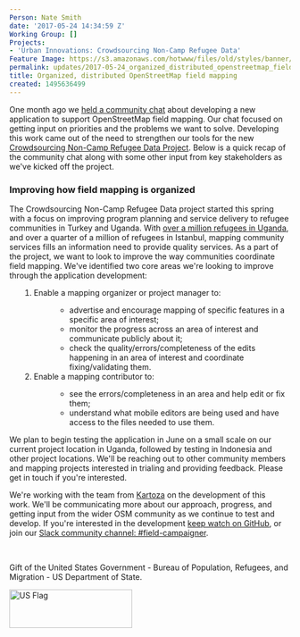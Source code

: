 ```yaml
---
Person: Nate Smith
date: '2017-05-24 14:34:59 Z'
Working Group: []
Projects:
- 'Urban Innovations: Crowdsourcing Non-Camp Refugee Data'
Feature Image: https://s3.amazonaws.com/hotwww/files/old/styles/banner/public/DSCF5987-compressor.jpg
permalink: updates/2017-05-24_organized_distributed_openstreetmap_field_mapping
title: Organized, distributed OpenStreetMap field mapping
created: 1495636499
---
```

<p>One month ago we <a href="https://lists.openstreetmap.org/pipermail/hot/2017-April/013266.html">held a community chat</a> about developing a new application to support OpenStreetMap field mapping. Our chat focused on getting input on priorities and the problems we want to solve. Developing this work came out of the need to strengthen our tools for the new <a href="https://www.hotosm.org/projects/urban_innovations_crowdsourcing_non_camp_refugee_data">Crowdsourcing Non-Camp Refugee Data Project</a>. Below is a quick recap of the community chat along with some other input from key stakeholders as we've kicked off the project.</p><h3>Improving how field mapping is organized</h3><p>The Crowdsourcing Non-Camp Refugee Data project started this spring with a focus on improving program planning and service delivery to refugee communities in Turkey and Uganda. With <a href="http://data.unhcr.org/SouthSudan/country.php?id=229">over a million refugees in Uganda</a>, and over a quarter of a million of refugees in Istanbul, mapping community services fills an information need to provide quality services. As a part of the project, we want to look to improve the way communities coordinate field mapping. We've identified two core areas we're looking to improve through the application development:&nbsp;</p><ol style="margin-left: 20px;"><li>Enable a mapping organizer or project manager to:</li><ul style="margin-left: 40px;"><li>advertise and encourage mapping of specific features in a specific area of interest;</li><li>monitor the progress across an area of interest and communicate publicly about it;</li><li>check the quality/errors/completeness of the edits happening in an area of interest and coordinate fixing/validating them.&nbsp;</li></ul><li>Enable a mapping contributor to:</li><ul style="margin-left: 40px;"><li>see the errors/completeness in an area and help edit or fix them;&nbsp;</li><li>understand what mobile editors are being used and have access to the files needed to use them.</li></ul></ol><p>We plan to begin testing the application in June on a small scale on our current project location in Uganda, followed by testing in Indonesia and other project locations. We'll be reaching out to other community members and mapping projects interested in trialing and providing feedback. Please get in touch if you're interested.&nbsp;</p><p>We're working with the team from <a href="http://kartoza.com/en/">Kartoza</a> on the development of this work.&nbsp;We'll be communicating more about our approach, progress, and getting input from the wider OSM community as we continue to test and develop.&nbsp;If you're interested in the development <a href="https://github.com/hotosm/field-campaigner">keep watch on GitHub</a>, or join our <a href="https://hotosm-slack.herokuapp.com/">Slack community channel: #field-campaigner</a>.</p><p>&nbsp;</p><p>Gift of the United States Government - Bureau of Population, Refugees, and Migration - US Department of State.</p><p><img src="https://www.hotosm.org/sites/default/files/styles/medium/public/US-Flag%2BDoS.jpg" alt="US Flag" width="220" height="69"></p>
